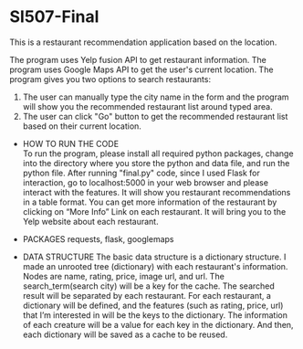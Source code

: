 # SI507-Final

This is a restaurant recommendation application based on the location. 

The program uses Yelp fusion API to get restaurant information. The program uses Google Maps API to get the user's current location. The program gives you two options to search restaurants:
  1. The user can manually type the city name in the form and the program will show you the recommended restaurant list around typed area.
  2. The user can click "Go" button to get the recommended restaurant list based on their current location.
  
- HOW TO RUN THE CODE  
To run the program, please install all required python packages, change into the directory where you store the python and data file, and run the python file. After running "final.py" code, since I used Flask for interaction, go to localhost:5000 in your web browser and please interact with the features. It will show you restaurant recommendations in a table format. You can get more information of the restaurant by clicking on “More Info” Link on each restaurant. It will bring you to the Yelp website about each restaurant. 

- PACKAGES
requests, flask, googlemaps

- DATA STRUCTURE 
The basic data structure is a dictionary structure. I made an unrooted tree (dictionary) with each restaurant's information. Nodes are name, rating, price, image url, and url. The search_term(search city) will be a key for the cache. The searched result will be separated by each restaurant. For each restaurant, a dictionary will be defined, and the features (such as rating, price, url) that I’m interested in will be the keys to the dictionary. The information of each creature will be a value for each key in the dictionary. And then, each dictionary will be saved as a cache to be reused.
